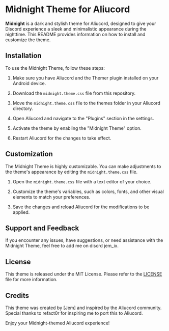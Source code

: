 # Midnight Theme for Aliucord

**Midnight** is a dark and stylish theme for Aliucord, designed to give your Discord experience a sleek and minimalistic appearance during the nighttime. This README provides information on how to install and customize the theme.

## Installation

To use the Midnight Theme, follow these steps:

1. Make sure you have Aliucord and the Themer plugin installed on your Android device.

2. Download the `midnight.theme.css` file from this repository.

3. Move the `midnight.theme.css` file to the themes folder in your Aliucord directory.

4. Open Aliucord and navigate to the "Plugins" section in the settings.

5. Activate the theme by enabling the "Midnight Theme" option.

6. Restart Aliucord for the changes to take effect.

## Customization

The Midnight Theme is highly customizable. You can make adjustments to the theme's appearance by editing the `midnight.theme.css` file.

1. Open the `midnight.theme.css` file with a text editor of your choice.

2. Customize the theme's variables, such as colors, fonts, and other visual elements to match your preferences.

3. Save the changes and reload Aliucord for the modifications to be applied.

## Support and Feedback

If you encounter any issues, have suggestions, or need assistance with the Midnight Theme, feel free to add me on discrd jem_ix.


## License

This theme is released under the MIT License. Please refer to the [LICENSE](https://github.com/J-stack22/Midnight-aliucord/blob/main/LICENSE) file for more information.

## Credits

This theme was created by [Jem] and inspired by the Aliucord community. Special thanks to refact0r for inspiring me to port this to Aliucord.

Enjoy your Midnight-themed Aliucord experience!




